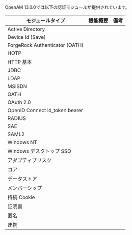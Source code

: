 OpenAM 13.0.0では以下の認証モジュールが提供されています。

|モジュールタイプ|機能概要|備考|
|---|---|---|
|Active Directory|||
|Device Id (Save)|||
|ForgeRock Authenticator (OATH)|||
|HOTP|||
|HTTP 基本|||
|JDBC|||
|LDAP|||
|MSISDN|||
|OATH|||
|OAuth 2.0|||
|OpenID Connect id_token bearer|||
|RADIUS|||
|SAE|||
|SAML2|||
|Windows NT|||
|Windows デスクトップ SSO|||
|アダプティブリスク|||
|コア|||
|データストア|||
|メンバーシップ|||
|持続 Cookie|||
|証明書|||
|匿名|||
|連携|||
